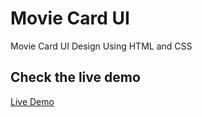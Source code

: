 # Movie Card UI
Movie Card UI Design Using HTML and CSS

## Check the live demo
[Live Demo](https://kreaturefx.github.io/Movie-Card-master/)
